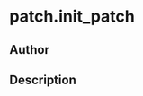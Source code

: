 # patch.init_patch

## Author

<!-- Insert Your Name Here -->

## Description

<!-- Describe your example here -->
